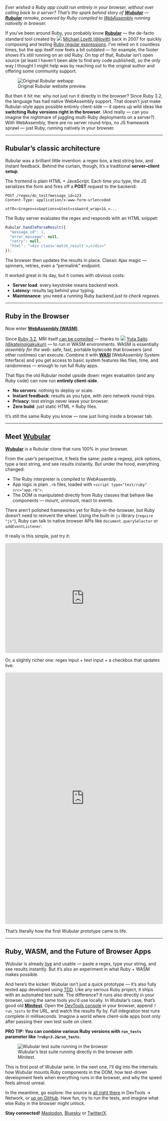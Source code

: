 *Ever wished a Ruby app could run entirely in your browser, without ever calling back to a server? That’s the spark behind story of [**Wubular**](https://rubyelders.github.io/wubular) — [**Rubular**](https://rubular.com/) remake, powered by Ruby compiled to [WebAssembly](https://webassembly.org/) running nativelly in browser.*

If you’ve been around Ruby, you probably know [**Rubular**](https://rubular.com/) — the de-facto standard tool created by <img src="https://avatars.githubusercontent.com/u/22803?v=4" class="avatar"> [Michael Lovitt (@lovitt)](https://github.com/lovitt) back in 2007 for quickly composing and testing [Ruby regular expressions](https://www.ruby-lang.org/en/). I’ve relied on it countless times, but the app itself now feels a bit outdated — for example, the footer shows it’s still running on an old Ruby. On top of that, Rubular isn’t open source (at least I haven’t been able to find any code published), so the only way I thought I might help was by reaching out to the original author and offering some community support.

<figure>
  <picture>
    <img 
      src="/assets/img/writings/wubular_rubular.png" 
      alt="Original Rubular webapp" 
    >
  </picture>
  <figcaption>
    Original Rubular website preview.
  </figcaption>
</figure>

But then it hit me: why not just run it directly in the browser? Since Ruby 3.2, the language has had native WebAssembly support. That doesn’t just make Rubular-style apps possible entirely client-side — it opens up wild ideas like **switching Ruby versions right in the browser**. (And really — can you imagine the nightmare of juggling multi-Ruby deployments on a server?) With WebAssembly, there are no server round-trips, no JS framework sprawl — just Ruby, running natively in your browser.

---

## Rubular’s classic architecture

Rubular was a brilliant little invention: a regex box, a test string box, and instant feedback. Behind the curtain, though, it’s a traditional **server–client setup**.

The frontend is plain HTML + JavaScript. Each time you type, the JS serializes the form and fires off a **POST** request to the backend:

```http
POST /regex/do_test?message_id=123
Content-Type: application/x-www-form-urlencoded

utf8=✓&regex=ss&options=&test=ss&word_wrap=1&_=...
```

The Ruby server evaluates the regex and responds with an HTML snippet:

```javascript
Rubular.handleParseResult({
  "message_id": 1,
  "error_message": null,
  "retry": null,
  "html": "<div class='match_result'>…</div>"
});
```

The browser then updates the results in place. Classic Ajax magic — spinners, retries, even a “permalink” endpoint.

It worked great in its day, but it comes with obvious costs:

* **Server load**: every keystroke means backend work.
* **Latency**: results lag behind your typing.
* **Maintenance**: you need a running Ruby backend *just to check regexes*.

---

## Ruby in the Browser

Now enter **[WebAssembly (WASM)](https://webassembly.org/)**.

Since [Ruby 3.2](https://www.ruby-lang.org/en/news/2022/12/25/ruby-3-2-0-released/), MRI itself [can be compiled](https://github.com/ruby/ruby/pull/5407) — thanks to <img src="https://avatars.githubusercontent.com/u/11702759?v=4" class="avatar"> [Yuta Saito (@kateinoigakukun)](https://github.com/kateinoigakukun) — to run in WASM environments. WASM is essentially *assembly for the web*: safe, fast, portable bytecode that browsers (and other runtimes) can execute. Combine it with [**WASI**](https://wasi.dev/) (WebAssembly System Interface) and you get access to basic system features like files, time, and randomness — enough to run full Ruby apps.

That flips the old Rubular model upside down: regex evaluation (and any Ruby code) can now run **entirely client-side**.

* **No servers**: nothing to deploy or scale.
* **Instant feedback**: results as you type, with zero network round-trips.
* **Privacy**: test strings never leave your browser.
* **Zero build**: just static HTML + Ruby files.

It’s still the same Ruby you know — now just living inside a browser tab.

---

## Meet [Wubular](https://rubyelders.github.io/wubular)

[**Wubular**](https://rubyelders.github.io/wubular) is a Rubular clone that runs 100% in your browser.

From the user’s perspective, it feels the same: paste a regexp, pick options, type a test string, and see results instantly. But under the hood, everything changed:

* The Ruby interpreter is compiled to WebAssembly.
* App logic is plain `.rb` files, loaded with `<script type="text/ruby" src="app.rb">`.
* The DOM is manipulated directly from Ruby classes that behave like components — mount, unmount, react to events.

There aren’t polished frameworks yet for Ruby-in-the-browser, but Ruby doesn’t need to reinvent the wheel. Using the built-in `js` library (`require "js"`), Ruby can talk to native browser APIs like `document.querySelector` or `addEventListener`.

It really is this simple, just try it:

<iframe src="https://codesandbox.io/embed/xpjsns?view=split&module=%2Findex.html&editorsize=65&runonclick=1&hidenavigation=1"
     style="width:100%; height: 350px; border:0; border-radius: 4px; overflow:hidden;"
     title="ruby-wasm-hello-world"
     allow="accelerometer; ambient-light-sensor; camera; encrypted-media; geolocation; gyroscope; hid; microphone; midi; payment; usb; vr; xr-spatial-tracking"
     sandbox="allow-forms allow-modals allow-popups allow-presentation allow-same-origin allow-scripts"
   ></iframe>

Or, a slightly richer one: regex input + text input + a checkbox that updates live:

<iframe src="https://codesandbox.io/embed/nlwj4q?view=split&module=%2Findex.html&editorsize=65&runonclick=1&hidenavigation=1"
     style="width:100%; height: 800px; border:0; border-radius: 4px; overflow:hidden;"
     title="ruby-wasm-hello-world"
     allow="accelerometer; ambient-light-sensor; camera; encrypted-media; geolocation; gyroscope; hid; microphone; midi; payment; usb; vr; xr-spatial-tracking"
     sandbox="allow-forms allow-modals allow-popups allow-presentation allow-same-origin allow-scripts"
   ></iframe>

That’s literally how the first Wubular prototype came to life.

---

## Ruby, WASM, and the Future of Browser Apps

Wubular is already [live](https://rubyelders.github.io/wubular) and usable — paste a regex, type your string, and see results instantly. But it’s also an experiment in what Ruby + WASM makes possible.

And here’s the kicker: Wubular isn’t just a quick prototype — it’s also fully tested app developed using [TDD](https://en.wikipedia.org/wiki/Test-driven_development). Like any serious Ruby project, it ships with an automated test suite. The difference? It runs also directly in your browser, using the same tools you’d use locally. In Wubular’s case, that’s good old [**Minitest**](https://github.com/minitest/minitest/). Open the [DevTools console](https://en.wikipedia.org/wiki/Web_development_tools) in your browser, append `?run_tests` to the URL, and watch the results fly by. Full integration test runs complete in milliseconds. Imagine a world where client-side apps boot only after passing their own test suite on client.

**PRO TIP: You can combine various Ruby versions with `run_tests` parameter like `?ruby=3.2&run_tests`.**

<figure>
  <picture>
    <img 
      src="/assets/img/writings/wubular_minitest_browser.png" 
      alt="Wubular test suite running in the browser" 
    >
  </picture>
  <figcaption>
    Wubular’s test suite running directly in the browser with Minitest.
  </figcaption>
</figure>

This is first post of Wubular serie. In the next one, I’ll dig into the internals: how Wubular mounts Ruby components in the DOM, how test-driven development feels when everything runs in the browser, and why the speed feels almost unreal.

In the meantime, go explore: the source is [all right there](https://rubyelders.github.io/wubular) in DevTools → Network, or [up on GitHub](https://github.com/RubyElders/wubular). Have fun, try to run the tests, and imagine what else Ruby in the browser might unlock.

**Stay connected!** [Mastodon](https://ruby.social/@rubyelders), [Bluesky](https://rubyelders.bsky.social) or [Twitter/X](https://x.com/RubyElders).
